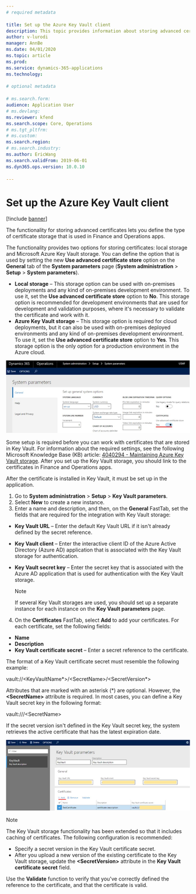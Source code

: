 ```yaml
---
# required metadata

title: Set up the Azure Key Vault client
description: This topic provides information about storing advanced certificates and defining the certificate storage type.
author: v-lurodi
manager: AnnBe
ms.date: 04/01/2020
ms.topic: article
ms.prod: 
ms.service: dynamics-365-applications
ms.technology: 

# optional metadata

# ms.search.form: 
audience: Application User
# ms.devlang: 
ms.reviewer: kfend
ms.search.scope: Core, Operations
# ms.tgt_pltfrm: 
# ms.custom: 
ms.search.region: 
# ms.search.industry: 
ms.author: EricWang
ms.search.validFrom: 2019-06-01
ms.dyn365.ops.version: 10.0.10

---
```


# Set up the Azure Key Vault client
[!include [banner](../includes/banner.md)]

The functionality for storing advanced certificates lets you define the type of certificate storage that is used in Finance and Operations apps.

The functionality provides two options for storing certificates: local storage and Microsoft Azure Key Vault storage. You can define the option that is used by setting the new **Use advanced certificate store** option on the **General** tab of the **System parameters** page (**System administration** \> **Setup** \> **System parameters**).

- **Local storage** – This storage option can be used with on-premises deployments and any kind of on-premises development environment. To use it, set the **Use advanced certificate store** option to **No**. This storage option is recommended for development environments that are used for development and validation purposes, where it's necessary to validate the certificate and work with it.
- **Azure Key Vault storage** – This storage option is required for cloud deployments, but it can also be used with on-premises deployed environments and any kind of on-premises development environment. To use it, set the **Use advanced certificate store** option to **Yes**. This storage option is the only option for a production environment in the Azure cloud.

![System parameters page, General tab](media/1_System_parameters.jpg)

Some setup is required before you can work with certificates that are stored in Key Vault. For information about the required settings, see the following Microsoft Knowledge Base (KB) article: [4040294 - Maintaining Azure Key Vault storage](https://support.microsoft.com/en-us/help/4040294/maintaining-azure-key-vault-storage). After you set up the Key Vault storage, you should link to the certificates in Finance and Operations apps.

After the certificate is installed in Key Vault, it must be set up in the application.

1. Go to **System administration** \> **Setup** \> **Key Vault parameters**.
2. Select **New** to create a new instance.
3. Enter a name and description, and then, on the **General** FastTab, set the fields that are required for the integration with Key Vault storage:

- **Key Vault URL** – Enter the default Key Vault URL if it isn't already defined by the secret reference.
- **Key Vault client** – Enter the interactive client ID of the Azure Active Directory (Azure AD) application that is associated with the Key Vault storage for authentication.
- **Key Vault secret key** – Enter the secret key that is associated with the Azure AD application that is used for authentication with the Key Vault storage.

   > [!NOTE]
   > If several Key Vault storages are used, you should set up a separate instance for each instance on the **Key Vault parameters** page.

4. On the **Certificates** FastTab, select **Add** to add your certificates. For each certificate, set the following fields:

- **Name**
- **Description**
- **Key Vault certificate secret** – Enter a secret reference to the certificate.

The format of a Key Vault certificate secret must resemble the following example:

vault://\<KeyVaultName\*\>/\<SecretName\>/\<SecretVersion\*\>

Attributes that are marked with an asterisk (\*) are optional. However, the **\<SecretName\>** attribute is required. In most cases, you can define a Key Vault secret key in the following format:

vault:///\<SecretName\>

If the secret version isn't defined in the Key Vault secret key, the system retrieves the active certificate that has the latest expiration date.

![Key vault parameters page](media/2_Key_Vault_parameters.jpg)

   > [!NOTE]
   > The Key Vault storage functionality has been extended so that it includes caching of certificates. The following configuration is recommended:

- Specify a secret version in the Key Vault certificate secret.
- After you upload a new version of the existing certificate to the Key Vault storage, update the **\<SecretVersion\>** attribute in the **Key Vault certificate secret** field.

Use the **Validate** function to verify that you've correctly defined the reference to the certificate, and that the certificate is valid.
